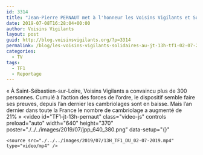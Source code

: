 ```yaml
---
id: 3314
title: "Jean-Pierre PERNAUT met à l'honneur les Voisins Vigilants et Solidaires"
date: 2019-07-08T16:28:04+00:00
author: Voisins Vigilants
layout: post
guid: http://blog.voisinsvigilants.org/?p=3314
permalink: /blog/les-voisins-vigilants-solidaires-au-jt-13h-tf1-02-07-2019/
categories:
  - TV
tags:
  - TF1
  - Reportage
---
```

« À Saint-Sébastien-sur-Loire, Voisins Vigilants a convaincu plus de 300 personnes. Cumulé à l’action des forces de l’ordre, le dispositif semble faire ses preuves, depuis l’an dernier les cambriolages sont en baisse. Mais l’an dernier dans toute la France le nombre de cambriolage a augmenté de 21% »
<video
    id="TF1-jt-13h-pernaut"
    class="video-js"
    controls
    preload="auto"
    width="640"
    height="370"
    poster="./../../images/2019/07/jpp_640_380.png"
    data-setup="{}"
  >
    <source src="./../../images/2019/07/13H_TF1_DU_02-07-2019.mp4" type="video/mp4" />
    
  </video>
